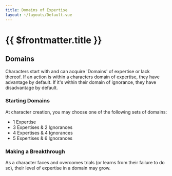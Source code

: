 ```yaml
---
title: Domains of Expertise
layout: ~/layouts/Default.vue
---
```


# {{ $frontmatter.title }}

## Domains

Characters start with and can acquire 'Domains' of expertise or lack thereof. If
an action is within a characters domain of expertise, they have advantage by
default. If it's within their domain of ignorance, they have disadvantage by
default.

### Starting Domains

At character creation, you may choose one of the following sets of domains:

- 1 Expertise
- 3 Expertises & 2 Ignorances
- 4 Expertises & 4 Ignorances
- 5 Expertises & 6 Ignorances

### Making a Breakthrough

As a character faces and overcomes trials (or learns from their failure to do
so), their level of expertise in a domain may grow.
